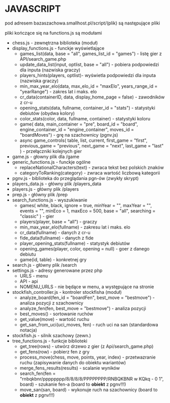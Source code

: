 # JAVASCRIPT

pod adresem bazaszachowa.smallhost.pl/script/(plik) są następujące pliki

pliki kończące się na functions.js są modułami

* chess.js - zewnętrzna biblioteka (moduł)
* display_functions.js - funckje wyświetlające
    * games_list(data, base = "all", games_list_id = "games") -  listę gier z API/search_game.php
    * update_data_list(input, optlist, base = "all") - pobiera podpowiedzi dla inputa (nazwiska graczy)
    * players_hints(players, optlist)- wyświetla podpowiedzi dla inputa (nazwiska graczy)
    * min_max_year_elo(data, max_elo_id = "maxElo", years_range_id = "yearRange") - zakres lat i maks. elo
    * cr_data(containerID, data, display_home_page = false) - zawodników z cr-u
    * opening_stats(data, fullname, container_id = "stats") - statystyki debiutów (obydwa kolory)
    * color_stats(color, data, fullname, container) - statystyki koloru 
    * game( data, main_container = "pre", board_id = "board", engine_container_id = "engine_container", moves_id = "boardMoves") - grę na szachownicy (pgnv.js)
    *   async game_controls( table, list, current, first_game = "first", previous_game = "previous", next_game = "next", last_game = "last" ) - przełączniki kolejnych gier
* game.js - głowny plik dla /game
* generic_functions.js - funckje ogólne
    * replaceNationalCharacters(text) - zwraca tekst bez polskich znaków
    * categoryToRanking(category) - zwraca wartość liczbową kategorii
* pgnv.js - biblioteka do przeglądania pgn-ów (zwykły skrypt)
* players_data.js - główny plik /players_data
* players.js - główny plik /players
* prep.js - główny plik /prep
* search_functions.js - wyszukiwanie
    * games( white, black, ignore = true, minYear = "", maxYear = "", events = "", minEco = 1, maxEco = 500, base = "all", searching = "classic" ) - gier
    * players(player, base = "all") - graczy
    * min_max_year_elo(fullname) - zakresu lat i maks. elo
    * cr_data(fullname) - danych z cr-u
    * fide_data(fullname) - danych z fide
    * player_opening_stats(fullname) - statystyk debiutów
    * opening_games(player, color, opening = null) - goer z danego debiutu
    * game(id, table) - konkretnej gry
* search.js - główny plik /search
* settings.js - adresy generowane przez php
    * URLS - menu
    * API - api
    * NOMENU_URLS - nie będące w menu, a występujące na stronie
* stockfish_controller.js - kontroler stockfisha (moduł)
    * analyze_board(fen_id = "boardFen", best_move = "bestmove") - analiza pozycji z szachownicy
    * analyze_fen(fen, best_move = "bestmove") - analiza pozycji
    * best_moves() - sortowanie ruchów
    * get_value(move) - wartość ruchu
    * get_san_from_uci(uci_moves, fen) - ruch uci na san (standardowa notacja)
* stockfish.js - silnik szachowy (zewn.)
* tree_functions.js - funkcje biblioteki
    * get_tree(rows) - utwórz drzewo z gier (z Api/search_game.php)
    * get_fens(row) - pobierz fen z gry
    * process_move(chess, move, points, year, index) - przetwazranie ruchu (zapisywanie danych do obiektu wariantów)
    * merge_fens_results(results) - scalanie wyników
    * search_fen(fen = "rnbqkbnr/pppppppp/8/8/8/8/PPPPPPPP/RNBQKBNR w KQkq - 0 1", board) - szukanie fen-a (board to **obiekt** z pgnv!!!)
    * move_san(san, board) - wykonuje ruch na szachownicy (board to **obiekt** z pgnv!!!)
